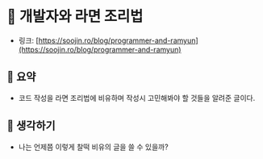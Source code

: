 # 🍜 개발자와 라면 조리법

- 링크: [https://soojin.ro/blog/programmer-and-ramyun](https://soojin.ro/blog/programmer-and-ramyun)

## 📝 요약 
- 코드 작성을 라면 조리법에 비유하며 작성시 고민해봐야 할 것들을 알려준 글이다.   
## 🤔 생각하기 
- 나는 언제쯤 이렇게 찰떡 비유의 글을 쓸 수 있을까? 